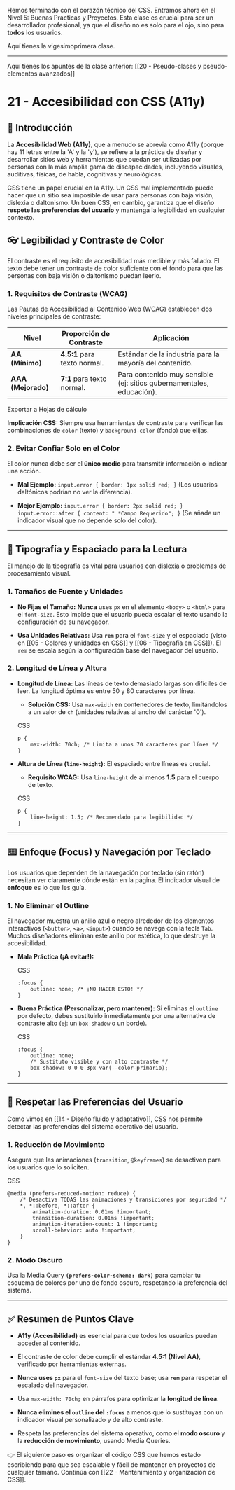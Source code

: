 Hemos terminado con el corazón técnico del CSS. Entramos ahora en el Nivel 5: Buenas Prácticas y Proyectos. Esta clase es crucial para ser un desarrollador profesional, ya que el diseño no es solo para el ojo, sino para **todos** los usuarios.

Aquí tienes la vigesimoprimera clase.

---

Aquí tienes los apuntes de la clase anterior: [[20 - Pseudo-clases y pseudo-elementos avanzados]]

# 21 - Accesibilidad con CSS (A11y)

## 📌 Introducción

La **Accesibilidad Web (A11y)**, que a menudo se abrevia como A11y (porque hay 11 letras entre la 'A' y la 'y'), se refiere a la práctica de diseñar y desarrollar sitios web y herramientas que puedan ser utilizadas por personas con la más amplia gama de discapacidades, incluyendo visuales, auditivas, físicas, de habla, cognitivas y neurológicas.

CSS tiene un papel crucial en la A11y. Un CSS mal implementado puede hacer que un sitio sea imposible de usar para personas con baja visión, dislexia o daltonismo. Un buen CSS, en cambio, garantiza que el diseño **respete las preferencias del usuario** y mantenga la legibilidad en cualquier contexto.

## 👓 Legibilidad y Contraste de Color

El contraste es el requisito de accesibilidad más medible y más fallado. El texto debe tener un contraste de color suficiente con el fondo para que las personas con baja visión o daltonismo puedan leerlo.

### 1. Requisitos de Contraste (WCAG)

Las Pautas de Accesibilidad al Contenido Web (WCAG) establecen dos niveles principales de contraste:

|Nivel|Proporción de Contraste|Aplicación|
|---|---|---|
|**AA (Mínimo)**|**4.5:1** para texto normal.|Estándar de la industria para la mayoría del contenido.|
|**AAA (Mejorado)**|**7:1** para texto normal.|Para contenido muy sensible (ej: sitios gubernamentales, educación).|

Exportar a Hojas de cálculo

**Implicación CSS:** Siempre usa herramientas de contraste para verificar las combinaciones de `color` (texto) y `background-color` (fondo) que elijas.

### 2. Evitar Confiar Solo en el Color

El color nunca debe ser el **único medio** para transmitir información o indicar una acción.

- **Mal Ejemplo:** `input.error { border: 1px solid red; }` (Los usuarios daltónicos podrían no ver la diferencia).
    
- **Mejor Ejemplo:** `input.error { border: 2px solid red; } input.error::after { content: " *Campo Requerido"; }` (Se añade un indicador visual que no depende solo del color).
    

---

## 🔡 Tipografía y Espaciado para la Lectura

El manejo de la tipografía es vital para usuarios con dislexia o problemas de procesamiento visual.

### 1. Tamaños de Fuente y Unidades

- **No Fijas el Tamaño:** **Nunca** uses `px` en el elemento `<body>` o `<html>` para el `font-size`. Esto impide que el usuario pueda escalar el texto usando la configuración de su navegador.
    
- **Usa Unidades Relativas:** Usa **`rem`** para el `font-size` y el espaciado (visto en [[05 - Colores y unidades en CSS]] y [[06 - Tipografía en CSS]]). El `rem` se escala según la configuración base del navegador del usuario.
    

### 2. Longitud de Línea y Altura

- **Longitud de Línea:** Las líneas de texto demasiado largas son difíciles de leer. La longitud óptima es entre 50 y 80 caracteres por línea.
    
    - **Solución CSS:** Usa `max-width` en contenedores de texto, limitándolos a un valor de `ch` (unidades relativas al ancho del carácter '0').
        
    
    CSS
    
    ```
    p {
        max-width: 70ch; /* Limita a unos 70 caracteres por línea */
    }
    ```
    
- **Altura de Línea (`line-height`):** El espaciado entre líneas es crucial.
    
    - **Requisito WCAG:** Usa `line-height` de al menos **1.5** para el cuerpo de texto.
        
    
    CSS
    
    ```
    p {
        line-height: 1.5; /* Recomendado para legibilidad */
    }
    ```
    

---

## ⌨️ Enfoque (Focus) y Navegación por Teclado

Los usuarios que dependen de la navegación por teclado (sin ratón) necesitan ver claramente dónde están en la página. El indicador visual de **enfoque** es lo que les guía.

### 1. No Eliminar el Outline

El navegador muestra un anillo azul o negro alrededor de los elementos interactivos (`<button>`, `<a>`, `<input>`) cuando se navega con la tecla `Tab`. Muchos diseñadores eliminan este anillo por estética, lo que destruye la accesibilidad.

- **Mala Práctica (¡A evitar!):**
    
    CSS
    
    ```
    :focus {
        outline: none; /* ¡NO HACER ESTO! */
    }
    ```
    
- **Buena Práctica (Personalizar, pero mantener):** Si eliminas el `outline` por defecto, debes sustituirlo inmediatamente por una alternativa de contraste alto (ej: un `box-shadow` o un borde).
    
    CSS
    
    ```
    :focus {
        outline: none;
        /* Sustituto visible y con alto contraste */
        box-shadow: 0 0 0 3px var(--color-primario); 
    }
    ```
    

---

## 🎨 Respetar las Preferencias del Usuario

Como vimos en [[14 - Diseño fluido y adaptativo]], CSS nos permite detectar las preferencias del sistema operativo del usuario.

### 1. Reducción de Movimiento

Asegura que las animaciones (`transition`, `@keyframes`) se desactiven para los usuarios que lo soliciten.

CSS

```
@media (prefers-reduced-motion: reduce) {
    /* Desactiva TODAS las animaciones y transiciones por seguridad */
    *, *::before, *::after {
        animation-duration: 0.01ms !important;
        transition-duration: 0.01ms !important;
        animation-iteration-count: 1 !important;
        scroll-behavior: auto !important;
    }
}
```

### 2. Modo Oscuro

Usa la Media Query **`(prefers-color-scheme: dark)`** para cambiar tu esquema de colores por uno de fondo oscuro, respetando la preferencia del sistema.

---

## ✅ Resumen de Puntos Clave

- **A11y (Accesibilidad)** es esencial para que todos los usuarios puedan acceder al contenido.
    
- El contraste de color debe cumplir el estándar **4.5:1 (Nivel AA)**, verificado por herramientas externas.
    
- **Nunca uses `px`** para el `font-size` del texto base; usa **`rem`** para respetar el escalado del navegador.
    
- Usa `max-width: 70ch;` en párrafos para optimizar la **longitud de línea**.
    
- **Nunca elimines el `outline` del `:focus`** a menos que lo sustituyas con un indicador visual personalizado y de alto contraste.
    
- Respeta las preferencias del sistema operativo, como el **modo oscuro** y la **reducción de movimiento**, usando Media Queries.
    

👉 El siguiente paso es organizar el código CSS que hemos estado escribiendo para que sea escalable y fácil de mantener en proyectos de cualquier tamaño. Continúa con [[22 - Mantenimiento y organización de CSS]].